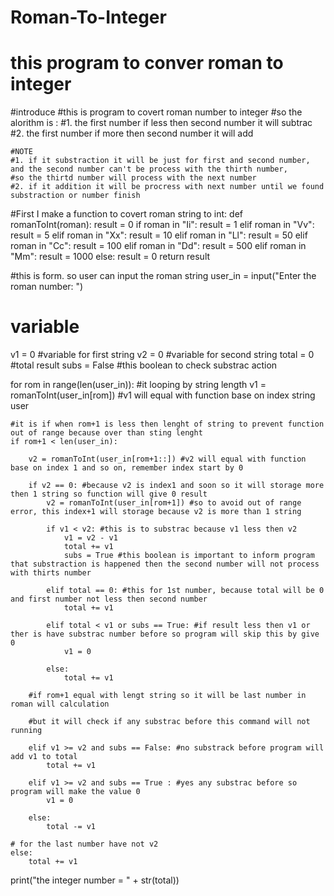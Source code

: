 # Roman-To-Integer
# this program to conver roman to integer

#introduce
#this is program to covert roman number to integer
#so the alorithm is :
    #1. the first number if less then second number it will subtrac
    #2. the first number if more then second number it will add

    #NOTE
    #1. if it substraction it will be just for first and second number, and the second number can't be process with the thirth number,
    #so the thirtd number will process with the next number
    #2. if it addition it will be procress with next number until we found substraction or number finish


#First I make a function to covert roman string to int:
def romanToInt(roman):
    result = 0
    if roman in "Ii":
        result = 1
    elif roman in "Vv":
        result = 5
    elif roman in "Xx":
        result = 10
    elif roman in "Ll":
        result = 50
    elif roman in "Cc":
        result = 100
    elif roman in "Dd":
        result = 500
    elif roman in "Mm":
        result = 1000
    else:
        result = 0
    return result

#this is form. so user can input the roman string
user_in = input("Enter the roman number: ")

# variable
v1 = 0 #variable for first string
v2 = 0 #variable for second string
total = 0 #total result
subs = False #this boolean to check substrac action


for rom in range(len(user_in)): #it looping by string length
    v1 = romanToInt(user_in[rom]) #v1 will equal with function base on index string user

    #it is if when rom+1 is less then lenght of string to prevent function out of range because over than sting lenght
    if rom+1 < len(user_in):

        v2 = romanToInt(user_in[rom+1::]) #v2 will equal with function base on index 1 and so on, remember index start by 0

        if v2 == 0: #because v2 is index1 and soon so it will storage more then 1 string so function will give 0 result
            v2 = romanToInt(user_in[rom+1]) #so to avoid out of range error, this index+1 will storage because v2 is more than 1 string

            if v1 < v2: #this is to substrac because v1 less then v2
                v1 = v2 - v1
                total += v1
                subs = True #this boolean is important to inform program that substraction is happened then the second number will not process with thirts number

            elif total == 0: #this for 1st number, because total will be 0 and first number not less then second number
                total += v1

            elif total < v1 or subs == True: #if result less then v1 or ther is have substrac number before so program will skip this by give 0
                v1 = 0

            else:
                total += v1

        #if rom+1 equal with lengt string so it will be last number in roman will calculation

        #but it will check if any substrac before this command will not running

        elif v1 >= v2 and subs == False: #no substrack before program will add v1 to total
            total += v1

        elif v1 >= v2 and subs == True : #yes any substrac before so program will make the value 0
            v1 = 0

        else:
            total -= v1

    # for the last number have not v2
    else:
        total += v1


print("the integer number = " + str(total))
